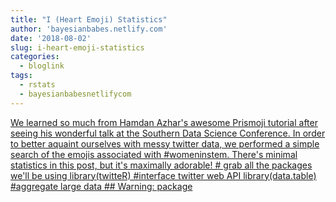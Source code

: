 ```yaml
---
title: "I (Heart Emoji) Statistics"
author: 'bayesianbabes.netlify.com'
date: '2018-08-02'
slug: i-heart-emoji-statistics
categories:
  - bloglink
tags:
  - rstats
  - bayesianbabesnetlifycom
---
```


[We learned so much from Hamdan Azhar's awesome Prismoji tutorial after seeing his wonderful talk at the Southern Data Science Conference. In order to better aquaint ourselves with messy twitter data, we performed a simple search of the emojis associated with #womeninstem. There's minimal statistics in this post, but it's maximally adorable! # grab all the packages we'll be using library(twitteR) #interface twitter web API library(data.table) #aggregate large data ## Warning: package<i class="fas fa-external-link-alt"></i>](https://bayesianbabes.netlify.com/post/i-heart-emoji-statistics/)

